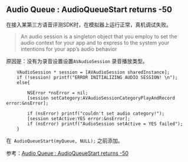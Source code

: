 

## Audio Queue : AudioQueueStart returns -50

在接入某第三方语音评测SDK时，在模拟器上运行正常，真机调试失败。

> An audio session is a singleton object that you employ to set the audio context for your app and to express to the system your intentions for your app’s audio behavior

原因是：没有为录音设置设置`AVAudioSession` 录音播放类型。

```
	VAudioSession * session = [AVAudioSession sharedInstance];
    if (!session) printf("ERROR INITIALIZING AUDIO SESSION! \n");
    else{
        
        NSError *nsError = nil;
        [session setCategory:AVAudioSessionCategoryPlayAndRecord error:&nsError];
        
        if (nsError) printf("couldn't set audio category!");
        [session setActive:YES error:&nsError];
        if (nsError) printf("AudioSession setActive = YES failed");
    }
```
在` AudioQueueStart(myQueue, NULL);` 之前添加。


参考：[Audio Queue : AudioQueueStart returns -50](http://stackoverflow.com/questions/12650263/audio-queue-audioqueuestart-returns-50)
